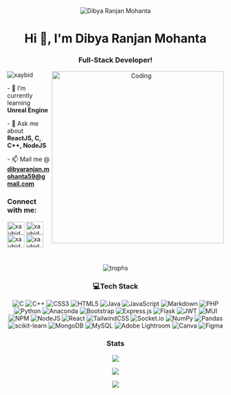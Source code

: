 <div align="center">
    <img src="https://github.com/xaybid/xaybid/assets/94035811/7e492745-e96d-4467-a98d-f74b6bc8d288" alt="Dibya Ranjan Mohanta" />


<h1 align="center">Hi 👋, I'm Dibya Ranjan Mohanta</h1>
<h3 align="center">Full-Stack Developer!</h3>

<img align="right" alt="Coding" width="400" src="https://github.com/xaybid/xaybid/assets/94035811/c2d0ec8e-725e-4355-b14a-ee14e9cc40b3">



<p align="left"> <img src="https://komarev.com/ghpvc/?username=xaybid&label=Profile%20views&color=0e75b6&style=flat" alt="xaybid" /> </p>

<p align="left">- 🌱 I’m currently learning <b>Unreal Engine</b></p>

<p align="left">- 💬 Ask me about <b>ReactJS, C, C++, NodeJS</b></p>

<p align="left">- 📫 Mail me @ <b><a href="mailto:dibyaranjan.mohanta59@gmail.com">dibyaranjan.mohanta59@gmail.com</a></b></p>

<h3 align="left">Connect with me:</h3>
<p align="left">
<a href="https://instagram.com/xaybid" target="blank"><img align="center" src="https://raw.githubusercontent.com/rahuldkjain/github-profile-readme-generator/master/src/images/icons/Social/instagram.svg" alt="xaybid" height="30" width="40" /></a>
<a href="https://www.linkedin.com/in/dibya-ranjan-mohanta/" target="blank"><img align="center" src="https://raw.githubusercontent.com/maurodesouza/profile-readme-generator/master/src/assets/icons/social/linkedin/default.svg" alt="xaybid" height="30" width="40" /></a>
<a href="https://dev.to/xaybid" target="blank"><img align="center" src="https://raw.githubusercontent.com/maurodesouza/profile-readme-generator/master/src/assets/icons/social/devto/default.svg" alt="xaybid" height="30" width="40" /></a>
<a href="https://twitter.com/xaybid" target="blank"><img align="center" src="https://raw.githubusercontent.com/maurodesouza/profile-readme-generator/master/src/assets/icons/social/twitter/default.svg" alt="xaybid" height="30" width="40" /></a>
</p>


<h1 align="center">  </h1>
<h3 align="center"></h3>
<p align="center"> <img src="https://github-profile-trophy.vercel.app/?username=xaybid&theme=tokyonight" alt="trophs"/> </p> 





### 💻Tech Stack
![C](https://img.shields.io/badge/c-%2300599C.svg?style=for-the-badge&logo=c&logoColor=white) 
![C++](https://img.shields.io/badge/c++-%2300599C.svg?style=for-the-badge&logo=c%2B%2B&logoColor=white) 
![CSS3](https://img.shields.io/badge/css3-%231572B6.svg?style=for-the-badge&logo=css3&logoColor=white) 
![HTML5](https://img.shields.io/badge/html5-%23E34F26.svg?style=for-the-badge&logo=html5&logoColor=white) 
![Java](https://img.shields.io/badge/java-%23ED8B00.svg?style=for-the-badge&logo=java&logoColor=white) 
![JavaScript](https://img.shields.io/badge/javascript-%23323330.svg?style=for-the-badge&logo=javascript&logoColor=%23F7DF1E) 
![Markdown](https://img.shields.io/badge/markdown-%23000000.svg?style=for-the-badge&logo=markdown&logoColor=white) 
![PHP](https://img.shields.io/badge/php-%23777BB4.svg?style=for-the-badge&logo=php&logoColor=white) 
![Python](https://img.shields.io/badge/python-3670A0?style=for-the-badge&logo=python&logoColor=ffdd54) 
![Anaconda](https://img.shields.io/badge/Anaconda-%2344A833.svg?style=for-the-badge&logo=anaconda&logoColor=white) 
![Bootstrap](https://img.shields.io/badge/bootstrap-%23563D7C.svg?style=for-the-badge&logo=bootstrap&logoColor=white) 
![Express.js](https://img.shields.io/badge/express.js-%23404d59.svg?style=for-the-badge&logo=express&logoColor=%2361DAFB) 
![Flask](https://img.shields.io/badge/flask-%23000.svg?style=for-the-badge&logo=flask&logoColor=white) 
![JWT](https://img.shields.io/badge/JWT-black?style=for-the-badge&logo=JSON%20web%20tokens) 
![MUI](https://img.shields.io/badge/MUI-%230081CB.svg?style=for-the-badge&logo=mui&logoColor=white) 
![NPM](https://img.shields.io/badge/NPM-%23000000.svg?style=for-the-badge&logo=npm&logoColor=white) 
![NodeJS](https://img.shields.io/badge/node.js-6DA55F?style=for-the-badge&logo=node.js&logoColor=white) 
![React](https://img.shields.io/badge/react-%2320232a.svg?style=for-the-badge&logo=react&logoColor=%2361DAFB) 
![TailwindCSS](https://img.shields.io/badge/tailwindcss-%2338B2AC.svg?style=for-the-badge&logo=tailwind-css&logoColor=white) 
![Socket.io](https://img.shields.io/badge/Socket.io-black?style=for-the-badge&logo=socket.io&badgeColor=010101) 
![NumPy](https://img.shields.io/badge/numpy-%23013243.svg?style=for-the-badge&logo=numpy&logoColor=white) 
![Pandas](https://img.shields.io/badge/pandas-%23150458.svg?style=for-the-badge&logo=pandas&logoColor=white) 
![scikit-learn](https://img.shields.io/badge/scikit--learn-%23F7931E.svg?style=for-the-badge&logo=scikit-learn&logoColor=white) 
![MongoDB](https://img.shields.io/badge/MongoDB-%234ea94b.svg?style=for-the-badge&logo=mongodb&logoColor=white) 
![MySQL](https://img.shields.io/badge/mysql-%2300f.svg?style=for-the-badge&logo=mysql&logoColor=white) 
![Adobe Lightroom](https://img.shields.io/badge/Adobe%20Lightroom-31A8FF.svg?style=for-the-badge&logo=Adobe%20Lightroom&logoColor=white) 
![Canva](https://img.shields.io/badge/Canva-%2300C4CC.svg?style=for-the-badge&logo=Canva&logoColor=white) 
![Figma](https://img.shields.io/badge/figma-%23F24E1E.svg?style=for-the-badge&logo=figma&logoColor=white) 

### Stats 
<p align="center">
  <img src="https://github-readme-streak-stats.herokuapp.com/?user=xaybid&theme=tokyonight" />
</p>
<p align="center">
 <img src="https://github-readme-stats.vercel.app/api?username=xaybid&theme=tokyonight&show_icons=true&locale=en" />
</p>
<p align="center">
<img src="https://github-readme-stats.vercel.app/api/top-langs?username=xaybid&theme=tokyonight&show_icons=true&locale=en&layout=compact"/> 
</p>
